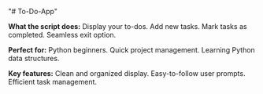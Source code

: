 "# To-Do-App" 

**What the script does:**
Display your to-dos.
Add new tasks.
Mark tasks as completed.
Seamless exit option.

**Perfect for:**
Python beginners.
Quick project management.
Learning Python data structures.

**Key features:**
Clean and organized display.
Easy-to-follow user prompts.
Efficient task management.

